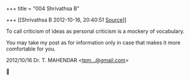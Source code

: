 +++
title = "004 Shrivathsa B"

+++
[[Shrivathsa B	2012-10-16, 20:40:51 [Source](https://groups.google.com/g/bvparishat/c/BR9F6kSuXY4)]]



To call criticism of ideas as personal criticism is a mockery of vocabulary.  
  
You may take my post as for information only in case that makes it more comfortable for you.  
  
  
  

2012/10/16 Dr. T. MAHENDAR \<[tpm...@gmail.com]()\>



